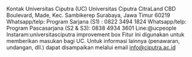 Kontak Universitas Ciputra (UC)
Universitas Ciputra
CitraLand CBD Boulevard, Made, Kec. Sambikerep Surabaya, Jawa Timur 60219
Whatsapp/telp: Program Sarjana (S1) : 0822 3494 1824
Whatsapp/telp: Program Pascasarjana (S2 & S3): 0838 4934 3601
Line:@ucpeople
Instaram:universitasciputra
improvement box
Fitur ini digunakan untuk memberikan masukan bagi UC. Untuk informasi lainnya (penawaran, undangan, dll.) dapat disampaikan melalui email info@ciputra.ac.id

